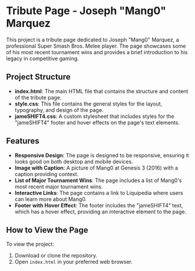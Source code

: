# Tribute Page - Joseph "Mang0" Marquez

This project is a tribute page dedicated to Joseph "Mang0" Marquez, a professional Super Smash Bros. Melee player. The page showcases some of his most recent tournament wins and provides a brief introduction to his legacy in competitive gaming.

## Project Structure

- **index.html**: The main HTML file that contains the structure and content of the tribute page.
- **style.css**: This file contains the general styles for the layout, typography, and design of the page.
- **jameSHIFT4.css**: A custom stylesheet that includes styles for the "jameSHIFT4" footer and hover effects on the page's text elements.

## Features

- **Responsive Design**: The page is designed to be responsive, ensuring it looks good on both desktop and mobile devices.
- **Image with Caption**: A picture of Mang0 at Genesis 3 (2016) with a caption providing context.
- **List of Major Tournament Wins**: The page includes a list of Mang0's most recent major tournament wins.
- **Interactive Links**: The page contains a link to Liquipedia where users can learn more about Mang0.
- **Footer with Hover Effect**: The footer includes the "jameSHIFT4" text, which has a hover effect, providing an interactive element to the page.

## How to View the Page

To view the project:

1. Download or clone the repository.
2. Open `index.html` in your preferred web browser.
